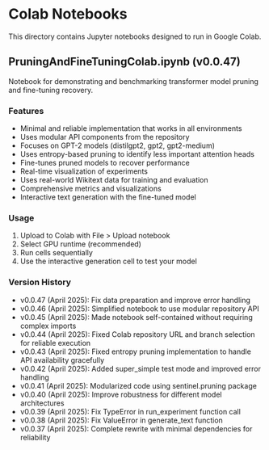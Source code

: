 # Colab Notebooks

This directory contains Jupyter notebooks designed to run in Google Colab.

## PruningAndFineTuningColab.ipynb (v0.0.47)

Notebook for demonstrating and benchmarking transformer model pruning and fine-tuning recovery.

### Features
- Minimal and reliable implementation that works in all environments
- Uses modular API components from the repository
- Focuses on GPT-2 models (distilgpt2, gpt2, gpt2-medium)
- Uses entropy-based pruning to identify less important attention heads
- Fine-tunes pruned models to recover performance
- Real-time visualization of experiments
- Uses real-world Wikitext data for training and evaluation
- Comprehensive metrics and visualizations
- Interactive text generation with the fine-tuned model

### Usage
1. Upload to Colab with File > Upload notebook
2. Select GPU runtime (recommended)
3. Run cells sequentially 
4. Use the interactive generation cell to test your model

### Version History
- v0.0.47 (April 2025): Fix data preparation and improve error handling
- v0.0.46 (April 2025): Simplified notebook to use modular repository API
- v0.0.45 (April 2025): Made notebook self-contained without requiring complex imports
- v0.0.44 (April 2025): Fixed Colab repository URL and branch selection for reliable execution
- v0.0.43 (April 2025): Fixed entropy pruning implementation to handle API availability gracefully
- v0.0.42 (April 2025): Added super_simple test mode and improved error handling
- v0.0.41 (April 2025): Modularized code using sentinel.pruning package
- v0.0.40 (April 2025): Improve robustness for different model architectures
- v0.0.39 (April 2025): Fix TypeError in run_experiment function call
- v0.0.38 (April 2025): Fix ValueError in generate_text function
- v0.0.37 (April 2025): Complete rewrite with minimal dependencies for reliability